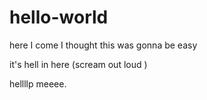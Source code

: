 # hello-world
here I come
I thought this was gonna be easy

it's hell in here (scream out loud )


hellllp meeee.
